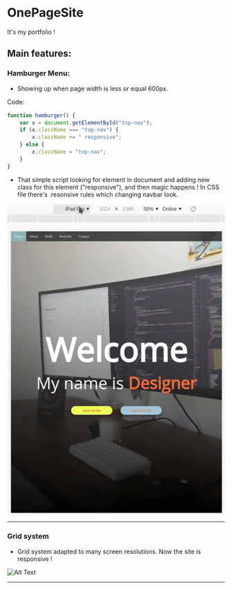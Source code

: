 # OnePageSite
It's my portfolio !


## Main features:

### Hamburger Menu:
* Showing up when page width is less or equal 600px.

Code:

```javascript
function hamburger() {
    var x = document.getElementById("top-nav");
    if (x.className === "top-nav") {
        x.className += " responsive";
    } else {
        x.className = "top-nav";
    }
}
```

* That simple script looking for element in document and adding new class for this element ("responsive"), and then magic happens ! In CSS file there's .resonsive rules which changing navbar look.

![Alt Text](/images/hamburger.gif)

***

### Grid system

* Grid system adapted to many screen resolutions. Now the site is responsive !

![Alt Text](/images/RWD.gif)


***

